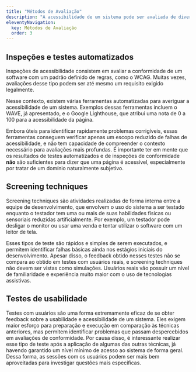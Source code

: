 ```yaml
---
title: "Métodos de Avaliação"
description: "A acessibilidade de um sistema pode ser avaliada de diversas formas. Cada uma apresenta vantagens e limitações específicas. Uma avaliação completa deve fazer uso de várias técnicas sempre que possível."
eleventyNavigation:
  key: Métodos de Avaliação
  order: 3
---
```


## Inspeções e testes automatizados
Inspeções de acessibilidade consistem em avaliar a conformidade de um software com um padrão definido de regras, como o WCAG. Muitas vezes, avaliações desse tipo podem ser até mesmo um requisito exigido legalmente.

Nesse contexto, existem várias ferramentas automatizadas para averiguar a acessibilidade de um sistema. Exemplos dessas ferramentas incluem o WAVE, já apresentado, e o Google Lighthouse, que atribui uma nota de 0 a 100 para a acessibilidade da página.

Embora úteis para identificar rapidamente problemas corrigíveis, essas ferramentas conseguem verificar apenas um escopo reduzido de falhas de acessibilidade, e não tem capacidade de compreender o contexto necessário para avaliações mais profundas. É importante ter em mente que os resultados de testes automatizados e de inspeções de conformidade **não** são suficientes para dizer que uma página é acessível, especialmente por tratar de um domínio naturalmente subjetivo.

## Screening techniques
Screening techniques são atividades realizadas de forma interna entre a equipe de desenvolvimento, que envolvem o uso do sistema a ser testado enquanto o testador tem uma ou mais de suas habilidades físicas ou sensoriais reduzidas artificialmente. Por exemplo, um testador pode desligar o monitor ou usar uma venda e tentar utilizar o software com um leitor de tela.

Esses tipos de teste são rápidos e simples de serem executados, e permitem identificar falhas básicas ainda nos estágios iniciais do desenvolvimento. Apesar disso, o feedback obtido nesses testes não se compara ao obtido em testes com usuários reais, e screening techniques não devem ser vistas como simulações. Usuários reais vão possuir um nível de familiaridade e experiência muito maior com o uso de tecnologias assistivas.

## Testes de usabilidade
Testes com usuários são uma forma extremamente eficaz de se obter feedback sobre a usabilidade e acessibilidade de um sistema. Eles exigem maior esforço para preparação e execução em comparação às técnicas anteriores, mas permitem identificar problemas que passam despercebidos em avaliações de conformidade. Por causa disso, é interessante realizar esse tipo de teste após a aplicação de algumas das outras técnicas, já havendo garantido um nível mínimo de acesso ao sistema de forma geral. Dessa forma, as sessões com os usuários podem ser mais bem aproveitadas para investigar questões mais específicas.
